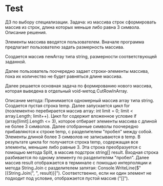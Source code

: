 # Test
ДЗ по выбору специализации. Задача: из массива строк сформировать массив из строк, длина которых меньше либо равна 3 символа. Описание решения.

Элементы массива вводятся пользователем. Вначале программа предлагает пользователю задать размерность массива.

Создается массив newArray типа string, размерности соответствующей заданной.

Далее пользователь поочередно задает строки-элементы массива, пока их количество не будет равняться длине массива.

Далее решается основная задача по формированию нового массива, которая выведена в отдельный void-метод CutRowInArray.

Описание метода: Принимается одномерный массив array типа string. Создается пустая строка temp. Далее запускается цикл for (поэлементно перебирается массив array: int limit = 0; limit < array.Length; limit++). Цикл for содержит вложенное условие if (array[limit].Length <= 3), которое отбирает элементы массива с длиной не более 3 символов. Далее отобранные символы поочередно прибавляются к строке temp, с разделителем "пробел" между собой. Элементы длиной более 3 символов не записываются в temp. В результате цикла for получается строка temp, содержащая все элементы, меньшие либо равные 3. Эта строка преобразуется с помощью метода Split, в массив подстрок string[] result. Входная строка разбивается по одному элементу по разделителям "пробел". Далее массив result отображается в терминале с помощью интерполяции и метода String.Join с разделителем запятая: Console.WriteLine($" [{String.Join(", ", result)}]"). Соответственно, если ни один элемент не подходит под условие, отображается пустой массив ("[]").
